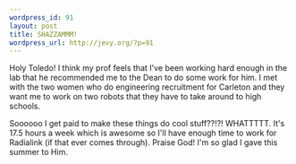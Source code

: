 ```yaml
--- 
wordpress_id: 91
layout: post
title: SHAZZAMMM!
wordpress_url: http://jevy.org/?p=91
---
```

Holy Toledo!  I think my prof feels that I've been working hard enough in the lab that he recommended me to the Dean to do some work for him.  I met with the two women who do engineering recruitment for Carleton and they want me to work on two robots that they have to take around to high schools.

Soooooo I get paid to make these things do cool stuff??!?!  WHATTTTT.  It's 17.5 hours a week which is awesome so I'll have enough time to work for Radialink (if that ever comes through).  Praise God!  I'm so glad I gave this summer to Him.
